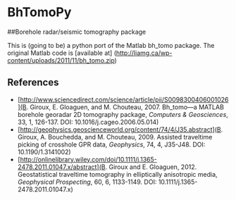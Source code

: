 # BhTomoPy
##Borehole radar/seismic tomography package

This is (going to be) a python port of the Matlab bh_tomo package.  The original Matlab code is [available at] (http://liamg.ca/wp-content/uploads/2011/11/bh_tomo.zip)


## References

- [http://www.sciencedirect.com/science/article/pii/S0098300406001026](B. Giroux, E. Gloaguen, and M. Chouteau, 2007. Bh_tomo—a MATLAB borehole georadar 2D tomography package, _Computers & Geosciences_, 33, 1, 126-137. DOI: 10.1016/j.cageo.2006.05.014)
- [http://geophysics.geoscienceworld.org/content/74/4/J35.abstract](B. Giroux, A. Bouchedda, and M. Chouteau, 2009. Assisted traveltime picking of crosshole GPR data, _Geophysics_, 74, 4, J35-J48. DOI: 10.1190/1.3141002)
- [http://onlinelibrary.wiley.com/doi/10.1111/j.1365-2478.2011.01047.x/abstract](B. Giroux and E. Gloaguen, 2012. Geostatistical traveltime tomography in elliptically anisotropic media, _Geophysical Prospecting_, 60, 6, 1133-1149. DOI: 10.1111/j.1365-2478.2011.01047.x)
